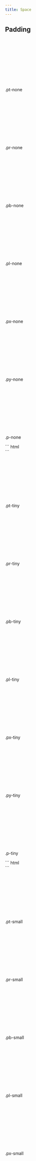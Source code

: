 ```yaml
---
title: Space
---
```



## Padding

<div class="d-flex fw-wrap">
  <div class="mr-small mb-small">
    <div class="bc-primary pt-none" style="width: 9rem; height: 9rem">
      <div class="bc-dark w-100 h-100"></div>
    </div>
    <p class="p6 ta-center">.pt-none</p>
  </div>
  <div class="mr-small mb-small">
    <div class="bc-primary pr-none" style="width: 9rem; height: 9rem">
      <div class="bc-dark w-100 h-100"></div>
    </div>
    <p class="p6 ta-center">.pr-none</p>
  </div>
  <div class="mr-small mb-small">
    <div class="bc-primary pb-none" style="width: 9rem; height: 9rem">
      <div class="bc-dark w-100 h-100"></div>
    </div>
    <p class="p6 ta-center">.pb-none</p>
  </div>
  <div class="mr-small mb-small">
    <div class="bc-primary pl-none" style="width: 9rem; height: 9rem">
      <div class="bc-dark w-100 h-100"></div>
    </div>
    <p class="p6 ta-center">.pl-none</p>
  </div>
  <div class="mr-small mb-small">
    <div class="bc-primary px-none" style="width: 9rem; height: 9rem">
      <div class="bc-dark w-100 h-100"></div>
    </div>
    <p class="p6 ta-center">.px-none</p>
  </div>
  <div class="mr-small mb-small">
    <div class="bc-primary py-none" style="width: 9rem; height: 9rem">
      <div class="bc-dark w-100 h-100"></div>
    </div>
    <p class="p6 ta-center">.py-none</p>
  </div>
  <div class="mr-small mb-small">
    <div class="bc-primary p-none" style="width: 9rem; height: 9rem">
      <div class="bc-dark w-100 h-100"></div>
    </div>
    <p class="p6 ta-center">.p-none</p>
  </div>
</div>
``` html
<div class="pt-none"></div>
<div class="pr-none"></div>
<div class="pb-none"></div>
<div class="pl-none"></div>
<div class="px-none"></div>
<div class="py-none"></div>
<div class="p-none"></div>
```



<div class="d-flex fw-wrap mt-large">
  <div class="mr-small mb-small">
    <div class="bc-primary pt-tiny" style="width: 9rem; height: 9rem">
      <div class="bc-dark w-100 h-100"></div>
    </div>
    <p class="p6 ta-center">.pt-tiny</p>
  </div>
  <div class="mr-small mb-small">
    <div class="bc-primary pr-tiny" style="width: 9rem; height: 9rem">
      <div class="bc-dark w-100 h-100"></div>
    </div>
    <p class="p6 ta-center">.pr-tiny</p>
  </div>
  <div class="mr-small mb-small">
    <div class="bc-primary pb-tiny" style="width: 9rem; height: 9rem">
      <div class="bc-dark w-100 h-100"></div>
    </div>
    <p class="p6 ta-center">.pb-tiny</p>
  </div>
  <div class="mr-small mb-small">
    <div class="bc-primary pl-tiny" style="width: 9rem; height: 9rem">
      <div class="bc-dark w-100 h-100"></div>
    </div>
    <p class="p6 ta-center">.pl-tiny</p>
  </div>
  <div class="mr-small mb-small">
    <div class="bc-primary px-tiny" style="width: 9rem; height: 9rem">
      <div class="bc-dark w-100 h-100"></div>
    </div>
    <p class="p6 ta-center">.px-tiny</p>
  </div>
  <div class="mr-small mb-small">
    <div class="bc-primary py-tiny" style="width: 9rem; height: 9rem">
      <div class="bc-dark w-100 h-100"></div>
    </div>
    <p class="p6 ta-center">.py-tiny</p>
  </div>
  <div class="mr-small mb-small">
    <div class="bc-primary p-tiny" style="width: 9rem; height: 9rem">
      <div class="bc-dark w-100 h-100"></div>
    </div>
    <p class="p6 ta-center">.p-tiny</p>
  </div>
</div>
``` html
<div class="pt-tiny"></div>
<div class="pr-tiny"></div>
<div class="pb-tiny"></div>
<div class="pl-tiny"></div>
<div class="px-tiny"></div>
<div class="py-tiny"></div>
<div class="p-tiny"></div>
```


<div class="d-flex fw-wrap mt-large">
  <div class="mr-small mb-small">
    <div class="bc-primary pt-small" style="width: 9rem; height: 9rem">
      <div class="bc-dark w-100 h-100"></div>
    </div>
    <p class="p6 ta-center">.pt-small</p>
  </div>
  <div class="mr-small mb-small">
    <div class="bc-primary pr-small" style="width: 9rem; height: 9rem">
      <div class="bc-dark w-100 h-100"></div>
    </div>
    <p class="p6 ta-center">.pr-small</p>
  </div>
  <div class="mr-small mb-small">
    <div class="bc-primary pb-small" style="width: 9rem; height: 9rem">
      <div class="bc-dark w-100 h-100"></div>
    </div>
    <p class="p6 ta-center">.pb-small</p>
  </div>
  <div class="mr-small mb-small">
    <div class="bc-primary pl-small" style="width: 9rem; height: 9rem">
      <div class="bc-dark w-100 h-100"></div>
    </div>
    <p class="p6 ta-center">.pl-small</p>
  </div>
  <div class="mr-small mb-small">
    <div class="bc-primary px-small" style="width: 9rem; height: 9rem">
      <div class="bc-dark w-100 h-100"></div>
    </div>
    <p class="p6 ta-center">.px-small</p>
  </div>
  <div class="mr-small mb-small">
    <div class="bc-primary py-small" style="width: 9rem; height: 9rem">
      <div class="bc-dark w-100 h-100"></div>
    </div>
    <p class="p6 ta-center">.py-small</p>
  </div>
  <div class="mr-small mb-small">
    <div class="bc-primary" style="width: 1rem; height: 1rem" style="width: 9rem; height: 9rem">
      <div class="bc-dark w-100 h-100"></div>
    </div>
    <p class="p6 ta-center">.p-small</p>
  </div>
</div>
``` html
<div class="pt-small"></div>
<div class="pr-small"></div>
<div class="pb-small"></div>
<div class="pl-small"></div>
<div class="px-small"></div>
<div class="py-small"></div>
<div class="p-small"></div>
```


<div class="d-flex fw-wrap mt-large">
  <div class="mr-small mb-small">
    <div class="bc-primary pt-medium" style="width: 9rem; height: 9rem">
      <div class="bc-dark w-100 h-100"></div>
    </div>
    <p class="p6 ta-center">.pt-medium</p>
  </div>
  <div class="mr-small mb-small">
    <div class="bc-primary pr-medium" style="width: 9rem; height: 9rem">
      <div class="bc-dark w-100 h-100"></div>
    </div>
    <p class="p6 ta-center">.pr-medium</p>
  </div>
  <div class="mr-small mb-small">
    <div class="bc-primary pb-medium" style="width: 9rem; height: 9rem">
      <div class="bc-dark w-100 h-100"></div>
    </div>
    <p class="p6 ta-center">.pb-medium</p>
  </div>
  <div class="mr-small mb-small">
    <div class="bc-primary pl-medium" style="width: 9rem; height: 9rem">
      <div class="bc-dark w-100 h-100"></div>
    </div>
    <p class="p6 ta-center">.pl-medium</p>
  </div>
  <div class="mr-small mb-small">
    <div class="bc-primary px-medium" style="width: 9rem; height: 9rem">
      <div class="bc-dark w-100 h-100"></div>
    </div>
    <p class="p6 ta-center">.px-medium</p>
  </div>
  <div class="mr-small mb-small">
    <div class="bc-primary py-medium" style="width: 9rem; height: 9rem">
      <div class="bc-dark w-100 h-100"></div>
    </div>
    <p class="p6 ta-center">.py-medium</p>
  </div>
  <div class="mr-small mb-small">
    <div class="bc-primary p-medium" style="width: 9rem; height: 9rem">
      <div class="bc-dark w-100 h-100"></div>
    </div>
    <p class="p6 ta-center">.p-medium</p>
  </div>
</div>
``` html
<div class="pt-medium"></div>
<div class="pr-medium"></div>
<div class="pb-medium"></div>
<div class="pl-medium"></div>
<div class="px-medium"></div>
<div class="py-medium"></div>
<div class="p-medium"></div>
```


<div class="d-flex fw-wrap mt-large">
  <div class="mr-small mb-small">
    <div class="bc-primary pt-large" style="width: 9rem; height: 9rem">
      <div class="bc-dark w-100 h-100"></div>
    </div>
    <p class="p6 ta-center">.pt-large</p>
  </div>
  <div class="mr-small mb-small">
    <div class="bc-primary pr-large" style="width: 9rem; height: 9rem">
      <div class="bc-dark w-100 h-100"></div>
    </div>
    <p class="p6 ta-center">.pr-large</p>
  </div>
  <div class="mr-small mb-small">
    <div class="bc-primary pb-large" style="width: 9rem; height: 9rem">
      <div class="bc-dark w-100 h-100"></div>
    </div>
    <p class="p6 ta-center">.pb-large</p>
  </div>
  <div class="mr-small mb-small">
    <div class="bc-primary pl-large" style="width: 9rem; height: 9rem">
      <div class="bc-dark w-100 h-100"></div>
    </div>
    <p class="p6 ta-center">.pl-large</p>
  </div>
  <div class="mr-small mb-small">
    <div class="bc-primary px-large" style="width: 9rem; height: 9rem">
      <div class="bc-dark w-100 h-100"></div>
    </div>
    <p class="p6 ta-center">.px-large</p>
  </div>
  <div class="mr-small mb-small">
    <div class="bc-primary py-large" style="width: 9rem; height: 9rem">
      <div class="bc-dark w-100 h-100"></div>
    </div>
    <p class="p6 ta-center">.py-large</p>
  </div>
  <div class="mr-small mb-small">
    <div class="bc-primary p-large" style="width: 9rem; height: 9rem">
      <div class="bc-dark w-100 h-100"></div>
    </div>
    <p class="p6 ta-center">.p-large</p>
  </div>
</div>
``` html
<div class="pt-large"></div>
<div class="pr-large"></div>
<div class="pb-large"></div>
<div class="pl-large"></div>
<div class="px-large"></div>
<div class="py-large"></div>
<div class="p-large"></div>
```




## Margin

